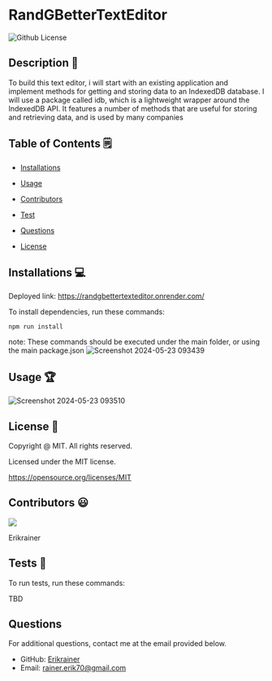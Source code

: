# RandGBetterTextEditor
  ![Github License](https://img.shields.io/badge/License-MIT-yellow.svg)


## Description 📝

To build this text editor, i will start with an existing application and implement methods for getting and storing data to an IndexedDB database. I will use a package called idb, which is a lightweight wrapper around the IndexedDB API. It features a number of methods that are useful for storing and retrieving data, and is used by many companies

## Table of Contents 🗒

* [Installations](#installations-💻)

* [Usage](#usage-🏆)

* [Contributors](#contributors-😃)

* [Test](#tests-🧪)

* [Questions](#questions)

* [License](#license-📛)

## Installations  💻

Deployed link: https://randgbettertexteditor.onrender.com/ 

To install dependencies, run these commands:

```
npm run install
```
note: These commands should be executed under the main folder, or using the main package.json
![Screenshot 2024-05-23 093439](https://github.com/Erikrainer/RandGBetterTextEditor/assets/160955635/b7b9a8e3-566a-4e0d-9554-a7126c908574)

## Usage 🏆

![Screenshot 2024-05-23 093510](https://github.com/Erikrainer/RandGBetterTextEditor/assets/160955635/d68a5d90-4c11-42b5-bf2e-1c05d6b07429)

## License 📛 

  Copyright @ MIT. All rights reserved.

  Licensed under the MIT license.

  https://opensource.org/licenses/MIT

## Contributors 😃
<a href="https://github.com/Erikrainer/RandGBetterTextEditor/graphs/contributors">
  <img src="https://contrib.rocks/image?repo=Erikrainer/RandGBetterTextEditor" />
</a>

Erikrainer

## Tests 🧪

To run tests, run these commands:

TBD

## Questions

For additional questions, contact me at the email provided below. 

- GitHub: [Erikrainer](https://github.com/Erikrainer/)
- Email:  rainer.erik70@gmail.com


